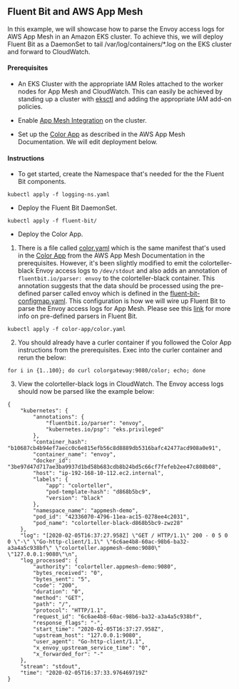 ## Fluent Bit and AWS App Mesh

In this example, we will showcase how to parse the Envoy access logs for AWS App Mesh in an Amazon EKS cluster. To achieve this, we will deploy Fluent Bit as a DaemonSet to tail /var/log/containers/*.log on the EKS cluster and forward to CloudWatch.

#### Prerequisites

* An EKS Cluster with the appropriate IAM Roles attached to the worker nodes for App Mesh and CloudWatch. This can easily be achieved by standing up a cluster with [eksctl](https://eksctl.io/usage/iam-policies/) and adding the appropriate IAM add-on policies.

* Enable [App Mesh Integration](https://docs.aws.amazon.com/app-mesh/latest/userguide/mesh-k8s-integration.html) on the cluster.

* Set up the [Color App](https://docs.aws.amazon.com/app-mesh/latest/userguide/deploy-mesh-connected-service.html) as described in the AWS App Mesh Documentation. We will edit deployment below.

#### Instructions

* To get started, create the Namespace that's needed for the the Fluent Bit components.
```
kubectl apply -f logging-ns.yaml
```
* Deploy the Fluent Bit DaemonSet.
```
kubectl apply -f fluent-bit/
```
* Deploy the Color App.
1. There is a file called [color.yaml](color-app/color.yaml) which is the same manifest that's used in the [Color App](https://docs.aws.amazon.com/app-mesh/latest/userguide/deploy-mesh-connected-service.html) from the AWS App Mesh Documentation in the prerequisites. However, it's been slightly modified to emit the colorteller-black Envoy access logs to `/dev/stdout` and also adds an annotation of `fluentbit.io/parser: envoy` to the colorteller-black container. This annotation suggests that the data should be processed using the pre-defined parser called envoy which is defined in the [fluent-bit-configmap.yaml](fluent-bit/fluent-bit-configmap.yaml). This configuration is how we will wire up Fluent Bit to parse the Envoy access logs for App Mesh. Please see this [link](https://docs.fluentbit.io/manual/filter/kubernetes) for more info on pre-defined parsers in Fluent Bit.
```
kubectl apply -f color-app/color.yaml
``` 
2. You should already have a curler container if you followed the Color App instructions from the prerequisites. Exec into the curler container and rerun the below:
```
for i in {1..100}; do curl colorgateway:9080/color; echo; done
```
3. View the colorteller-black logs in CloudWatch. The Envoy access logs should now be parsed like the example below:
```
{
    "kubernetes": {
        "annotations": {
            "fluentbit.io/parser": "envoy",
            "kubernetes.io/psp": "eks.privileged"
        },
        "container_hash": "b10687cb4b94ef7aecc0c6e815efb56c8d8889db5316bafc42477acd908a0e91",
        "container_name": "envoy",
        "docker_id": "3be97d47d717ae3ba9937d1bd58b683cdb8b24bd5c66cf7fefeb2ee47c808b08",
        "host": "ip-192-168-10-112.ec2.internal",
        "labels": {
            "app": "colorteller",
            "pod-template-hash": "d868b5bc9",
            "version": "black"
        },
        "namespace_name": "appmesh-demo",
        "pod_id": "42336070-4796-11ea-ac15-0278ee4c2031",
        "pod_name": "colorteller-black-d868b5bc9-zwz28"
    },
    "log": "[2020-02-05T16:37:27.958Z] \"GET / HTTP/1.1\" 200 - 0 5 0 0 \"-\" \"Go-http-client/1.1\" \"6c6ae4b8-60ac-98b6-ba32-a3a4a5c938bf\" \"colorteller.appmesh-demo:9080\" \"127.0.0.1:9080\"\n",
    "log_processed": {
        "authority": "colorteller.appmesh-demo:9080",
        "bytes_received": "0",
        "bytes_sent": "5",
        "code": "200",
        "duration": "0",
        "method": "GET",
        "path": "/",
        "protocol": "HTTP/1.1",
        "request_id": "6c6ae4b8-60ac-98b6-ba32-a3a4a5c938bf",
        "response_flags": "-",
        "start_time": "2020-02-05T16:37:27.958Z",
        "upstream_host": "127.0.0.1:9080",
        "user_agent": "Go-http-client/1.1",
        "x_envoy_upstream_service_time": "0",
        "x_forwarded_for": "-"
    },
    "stream": "stdout",
    "time": "2020-02-05T16:37:33.976469719Z"
}
```


